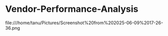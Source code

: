 # Vendor-Performance-Analysis

file:///home/tanu/Pictures/Screenshot%20from%202025-06-09%2017-26-36.png


